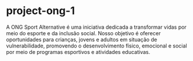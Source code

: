 # project-ong-1
A ONG Sport Alternative é uma iniciativa dedicada a transformar vidas por meio do esporte e da inclusão social. Nosso objetivo é oferecer oportunidades para crianças, jovens e adultos em situação de vulnerabilidade, promovendo o desenvolvimento físico, emocional e social por meio de programas esportivos e atividades educativas.
